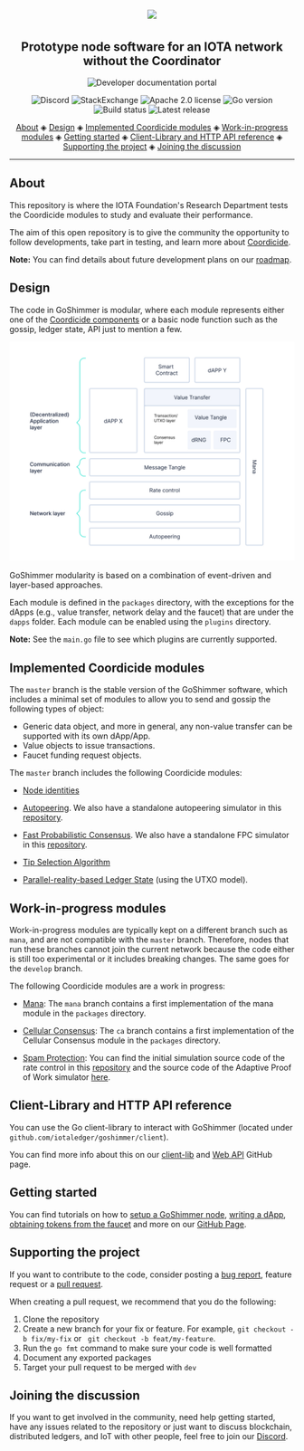<h1 align="center">
  <br>
  <a href="https://goshimmer.docs.iota.org/goshimmer.html"><img src="images/GoShimmer.png"></a>
</h1>

<h2 align="center">Prototype node software for an IOTA network without the Coordinator</h2>

<p align="center">
    <a href="https://goshimmer.docs.iota.org/goshimmer.html" style="text-decoration:none;">
    <img src="https://img.shields.io/badge/Documentation%20portal-blue.svg?style=for-the-badge" alt="Developer documentation portal">
</p>
<p align="center">
  <a href="https://discord.iota.org/" style="text-decoration:none;"><img src="https://img.shields.io/badge/Discord-9cf.svg?logo=discord" alt="Discord"></a>
    <a href="https://iota.stackexchange.com/" style="text-decoration:none;"><img src="https://img.shields.io/badge/StackExchange-9cf.svg?logo=stackexchange" alt="StackExchange"></a>
    <a href="https://github.com/iotaledger/goshimmer/blob/master/LICENSE" style="text-decoration:none;"><img src="https://img.shields.io/github/license/iotaledger/goshimmer.svg" alt="Apache 2.0 license"></a>
    <a href="https://golang.org/doc/install" style="text-decoration:none;"><img src="https://img.shields.io/github/go-mod/go-version/iotaledger/goshimmer" alt="Go version"></a>
    <a href="" style="text-decoration:none;"><img src="https://img.shields.io/github/workflow/status/iotaledger/goshimmer/Build" alt="Build status"></a>
    <a href="" style="text-decoration:none;"><img src="https://img.shields.io/github/v/release/iotaledger/goshimmer" alt="Latest release"></a>
</p>
      
<p align="center">
  <a href="#about">About</a> ◈
  <a href="#design">Design</a> ◈
  <a href="#implemented-coordicide-modules">Implemented Coordicide modules</a> ◈
  <a href="#work-in-progress-modules">Work-in-progress modules</a> ◈
  <a href="#getting-started">Getting started</a> ◈
  <a href="#client-library-and-http-api-reference">Client-Library and HTTP API reference</a> ◈
  <a href="#supporting-the-project">Supporting the project</a> ◈
  <a href="#joining-the-discussion">Joining the discussion</a> 
</p>

---

## About

This repository is where the IOTA Foundation's Research Department tests the Coordicide modules to study and evaluate their performance.

The aim of this open repository is  to give the community the opportunity to follow developments, take part in testing, and learn  more about [Coordicide](https://coordicide.iota.org/).

**Note:** You can find details about future development plans on our [roadmap](https://roadmap.iota.org).

## Design
The code in GoShimmer is modular, where each module represents either one of the [Coordicide components](https://coordicide.iota.org/) or a basic node function such as the gossip, ledger state, API just to mention a few.  

![Layers](images/layers.jpg)

GoShimmer modularity is based on a combination of event-driven and layer-based approaches.

Each module is defined in the `packages` directory, with the exceptions for the dApps (e.g., value transfer, network delay and the faucet) that are under the `dapps` folder. Each module can be enabled using the `plugins` directory.

**Note:** See the `main.go` file to see which plugins are currently supported.

## Implemented Coordicide modules

The `master` branch is the stable version of the GoShimmer software, which includes a minimal set of modules to allow you to send and gossip the following types of object:

- Generic data object, and more in general, any non-value transfer can be supported with its own dApp/App. 
- Value objects to issue transactions. 
- Faucet funding request objects.

The `master` branch includes the following Coordicide modules: 

- [Node identities](https://coordicide.iota.org/module1)

- [Autopeering](https://coordicide.iota.org/module2). We also have a standalone autopeering simulator in this [repository](https://github.com/iotaledger/autopeering-sim).

- [Fast Probabilistic Consensus](https://coordicide.iota.org//module4.1.2).  We also have a standalone FPC simulator in this [repository](https://github.com/iotaledger/fpc-sim).

- [Tip Selection Algorithm](https://coordicide.iota.org//module5)

- [Parallel-reality-based Ledger State](https://iota.cafe/t/parallel-reality-based-ledger-state-using-utxo/261) (using the UTXO model).


## Work-in-progress modules

Work-in-progress modules are typically kept on a different branch such as `mana`, and are not compatible with the `master` branch. Therefore, nodes that run these branches cannot join the current network because the code either is still too experimental or it includes breaking changes. The same goes for the `develop` branch.

The following Coordicide modules are a work in progress: 

- [Mana](https://coordicide.iota.org/module1): The `mana` branch contains a first implementation of the mana module in the `packages` directory.

- [Cellular Consensus](https://coordicide.iota.org/module5.1.1): The `ca` branch contains a first implementation of the Cellular Consensus module in the `packages` directory.

- [Spam Protection](https://coordicide.iota.org/module3): You can find the initial simulation source code of the rate control in this [repository](https://github.com/andypandypi/IOTARateControl) and the source code of the Adaptive Proof of Work simulator [here](https://github.com/iotaledger/adaptive-pow-sim).

## Client-Library and HTTP API reference

You can use the Go client-library to interact with GoShimmer (located under `github.com/iotaledger/goshimmer/client`).

You can find more info about this on our [client-lib](https://goshimmer.docs.iota.org/apis/api.html) and [Web API](https://goshimmer.docs.iota.org/apis/webAPI.html) GitHub page.

## Getting started

You can find tutorials on how to [setup a GoShimmer node](https://goshimmer.docs.iota.org/tutorials/setup.html), [writing a dApp](https://goshimmer.docs.iota.org/tutorials/dApp.html), [obtaining tokens from the faucet](https://goshimmer.docs.iota.org/tutorials/request_funds.html) and more on our [GitHub Page](https://goshimmer.docs.iota.org/goshimmer.html).

## Supporting the project

If you want to contribute to the code, consider posting a [bug report](https://github.com/iotaledger/goshimmer/issues/new-issue), feature request or a [pull request](https://github.com/iotaledger/goshimmer/pulls/).

When creating a pull request, we recommend that you do the following:

1. Clone the repository
2. Create a new branch for your fix or feature. For example, `git checkout -b fix/my-fix` or ` git checkout -b feat/my-feature`.
3. Run the `go fmt` command to make sure your code is well formatted
4. Document any exported packages
5. Target your pull request to be merged with `dev`

## Joining the discussion

If you want to get involved in the community, need help getting started, have any issues related to the repository or just want to discuss blockchain, distributed ledgers, and IoT with other people, feel free to join our [Discord](https://discord.iota.org/).
